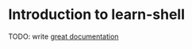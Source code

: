# Introduction to learn-shell

TODO: write [great documentation](http://jacobian.org/writing/what-to-write/)
